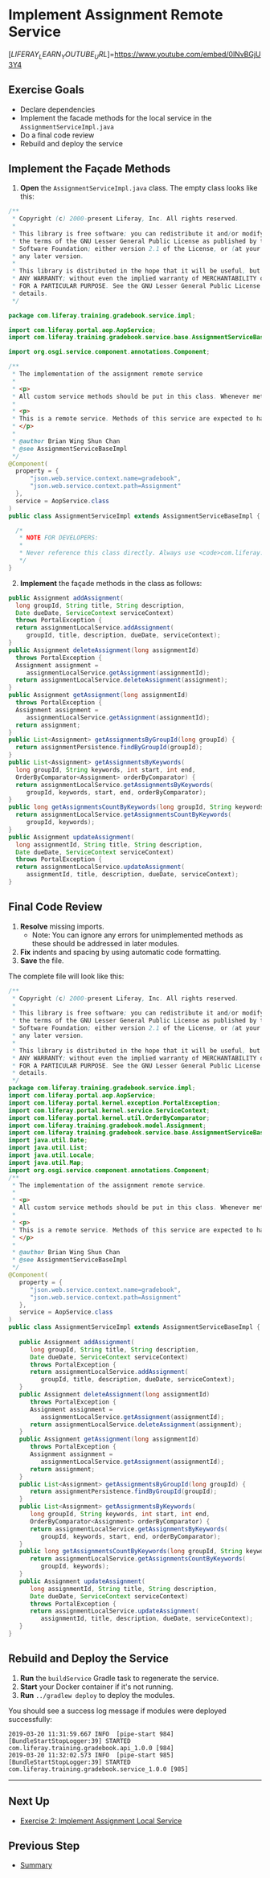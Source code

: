 # Implement Assignment Remote Service

[$LIFERAY_LEARN_YOUTUBE_URL$]=https://www.youtube.com/embed/0lNvBGjU3Y4

## Exercise Goals

- Declare dependencies
- Implement the facade methods for the local service in the <code>AssignmentServiceImpl.java</code>
- Do a final code review
- Rebuild and deploy the service

</div>
	
## Implement the Façade Methods

1. **Open** the `AssignmentServiceImpl.java` class. The empty class looks like this:

  ```java
  /**
   * Copyright (c) 2000-present Liferay, Inc. All rights reserved.
   *
   * This library is free software; you can redistribute it and/or modify it under
   * the terms of the GNU Lesser General Public License as published by the Free
   * Software Foundation; either version 2.1 of the License, or (at your option)
   * any later version.
   *
   * This library is distributed in the hope that it will be useful, but WITHOUT
   * ANY WARRANTY; without even the implied warranty of MERCHANTABILITY or FITNESS
   * FOR A PARTICULAR PURPOSE. See the GNU Lesser General Public License for more
   * details.
   */

  package com.liferay.training.gradebook.service.impl;

  import com.liferay.portal.aop.AopService;
  import com.liferay.training.gradebook.service.base.AssignmentServiceBaseImpl;

  import org.osgi.service.component.annotations.Component;

  /**
   * The implementation of the assignment remote service
   *
   * <p>
   * All custom service methods should be put in this class. Whenever methods are added, rerun ServiceBuilder to copy their definitions into the <code>com.liferay.training.gradebook.service.AssignmentService</code> interface.
   *
   * <p>
   * This is a remote service. Methods of this service are expected to have security checks based on the propagated JAAS credentials because this service can be accessed remotely.
   * </p>
   *
   * @author Brian Wing Shun Chan
   * @see AssignmentServiceBaseImpl
   */
  @Component(
  	property = {
  		"json.web.service.context.name=gradebook",
  		"json.web.service.context.path=Assignment"
  	},
  	service = AopService.class
  )
  public class AssignmentServiceImpl extends AssignmentServiceBaseImpl {

  	/*
  	 * NOTE FOR DEVELOPERS:
  	 *
  	 * Never reference this class directly. Always use <code>com.liferay.training.gradebook.service.AssignmentServiceUtil</code> to access the assignment remote service.
  	 */
  }
  ```

2. **Implement** the façade methods in the class as follows:

  ```java
  public Assignment addAssignment(
    long groupId, String title, String description,
    Date dueDate, ServiceContext serviceContext)
    throws PortalException {
    return assignmentLocalService.addAssignment(
       groupId, title, description, dueDate, serviceContext);
  }
  public Assignment deleteAssignment(long assignmentId)
    throws PortalException {
    Assignment assignment =
       assignmentLocalService.getAssignment(assignmentId);
    return assignmentLocalService.deleteAssignment(assignment);
  }
  public Assignment getAssignment(long assignmentId)
    throws PortalException {
    Assignment assignment =
       assignmentLocalService.getAssignment(assignmentId);
    return assignment;
  }
  public List<Assignment> getAssignmentsByGroupId(long groupId) {
    return assignmentPersistence.findByGroupId(groupId);
  }
  public List<Assignment> getAssignmentsByKeywords(
    long groupId, String keywords, int start, int end,
    OrderByComparator<Assignment> orderByComparator) {
    return assignmentLocalService.getAssignmentsByKeywords(
       groupId, keywords, start, end, orderByComparator);
  }
  public long getAssignmentsCountByKeywords(long groupId, String keywords) {
    return assignmentLocalService.getAssignmentsCountByKeywords(
       groupId, keywords);
  }
  public Assignment updateAssignment(
    long assignmentId, String title, String description,
    Date dueDate, ServiceContext serviceContext)
    throws PortalException {
    return assignmentLocalService.updateAssignment(
       assignmentId, title, description, dueDate, serviceContext);
  }
  ```

## Final Code Review

1. **Resolve** missing imports.
   * Note: You can ignore any errors for unimplemented methods as these should be addressed in later modules. 
2. **Fix** indents and spacing by using automatic code formatting.
3. **Save** the file.

The complete file will look like this:

```java
/**
 * Copyright (c) 2000-present Liferay, Inc. All rights reserved.
 *
 * This library is free software; you can redistribute it and/or modify it under
 * the terms of the GNU Lesser General Public License as published by the Free
 * Software Foundation; either version 2.1 of the License, or (at your option)
 * any later version.
 *
 * This library is distributed in the hope that it will be useful, but WITHOUT
 * ANY WARRANTY; without even the implied warranty of MERCHANTABILITY or FITNESS
 * FOR A PARTICULAR PURPOSE. See the GNU Lesser General Public License for more
 * details.
 */
package com.liferay.training.gradebook.service.impl;
import com.liferay.portal.aop.AopService;
import com.liferay.portal.kernel.exception.PortalException;
import com.liferay.portal.kernel.service.ServiceContext;
import com.liferay.portal.kernel.util.OrderByComparator;
import com.liferay.training.gradebook.model.Assignment;
import com.liferay.training.gradebook.service.base.AssignmentServiceBaseImpl;
import java.util.Date;
import java.util.List;
import java.util.Locale;
import java.util.Map;
import org.osgi.service.component.annotations.Component;
/**
 * The implementation of the assignment remote service.
 *
 * <p>
 * All custom service methods should be put in this class. Whenever methods are added, rerun ServiceBuilder to copy their definitions into the <code>com.liferay.training.gradebook.service.AssignmentService</code> interface.
 *
 * <p>
 * This is a remote service. Methods of this service are expected to have security checks based on the propagated JAAS credentials because this service can be accessed remotely.
 * </p>
 *
 * @author Brian Wing Shun Chan
 * @see AssignmentServiceBaseImpl
 */
@Component(
   property = {
      "json.web.service.context.name=gradebook",
      "json.web.service.context.path=Assignment"
   },
   service = AopService.class
)
public class AssignmentServiceImpl extends AssignmentServiceBaseImpl {
   
   public Assignment addAssignment(
      long groupId, String title, String description,
      Date dueDate, ServiceContext serviceContext)
      throws PortalException {
      return assignmentLocalService.addAssignment(
         groupId, title, description, dueDate, serviceContext);
   }
   public Assignment deleteAssignment(long assignmentId)
      throws PortalException {
      Assignment assignment =
         assignmentLocalService.getAssignment(assignmentId);
      return assignmentLocalService.deleteAssignment(assignment);
   }
   public Assignment getAssignment(long assignmentId)
      throws PortalException {
      Assignment assignment =
         assignmentLocalService.getAssignment(assignmentId);
      return assignment;
   }
   public List<Assignment> getAssignmentsByGroupId(long groupId) {
      return assignmentPersistence.findByGroupId(groupId);
   }
   public List<Assignment> getAssignmentsByKeywords(
      long groupId, String keywords, int start, int end,
      OrderByComparator<Assignment> orderByComparator) {
      return assignmentLocalService.getAssignmentsByKeywords(
         groupId, keywords, start, end, orderByComparator);
   }
   public long getAssignmentsCountByKeywords(long groupId, String keywords) {
      return assignmentLocalService.getAssignmentsCountByKeywords(
         groupId, keywords);
   }
   public Assignment updateAssignment(
      long assignmentId, String title, String description,
      Date dueDate, ServiceContext serviceContext)
      throws PortalException {
      return assignmentLocalService.updateAssignment(
         assignmentId, title, description, dueDate, serviceContext);
   }
}
```

## Rebuild and Deploy the Service

1. **Run** the `buildService` Gradle task to regenerate the service.
2. **Start** your Docker container if it's not running.
3. **Run** `../gradlew deploy` to deploy the modules.

You should see a success log message if modules were deployed successfully:

```
2019-03-20 11:31:59.667 INFO  [pipe-start 984][BundleStartStopLogger:39] STARTED com.liferay.training.gradebook.api_1.0.0 [984]
2019-03-20 11:32:02.573 INFO  [pipe-start 985][BundleStartStopLogger:39] STARTED com.liferay.training.gradebook.service_1.0.0 [985]
```

---

## Next Up 

* [Exercise 2: Implement Assignment Local Service](./exercise-2-implement-assignment-local-service.md) 

## Previous Step

* [Summary](./summary.md) 